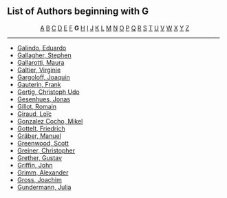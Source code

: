 <h2>List of Authors beginning with G</h2>
<p style="text-align:center"><a href="authors_A.html">A</a>&nbsp;<a href="authors_B.html">B</a>&nbsp;<a href="authors_C.html">C</a>&nbsp;<a href="authors_D.html">D</a>&nbsp;<a href="authors_E.html">E</a>&nbsp;<a href="authors_F.html">F</a>&nbsp;<b>G</b>&nbsp;<a href="authors_H.html">H</a>&nbsp;<a href="authors_I.html">I</a>&nbsp;<a href="authors_J.html">J</a>&nbsp;<a href="authors_K.html">K</a>&nbsp;<a href="authors_L.html">L</a>&nbsp;<a href="authors_M.html">M</a>&nbsp;<a href="authors_N.html">N</a>&nbsp;<a href="authors_O.html">O</a>&nbsp;<a href="authors_P.html">P</a>&nbsp;<a href="authors_Q.html">Q</a>&nbsp;<a href="authors_R.html">R</a>&nbsp;<a href="authors_S.html">S</a>&nbsp;<a href="authors_T.html">T</a>&nbsp;<a href="authors_U.html">U</a>&nbsp;<a href="authors_V.html">V</a>&nbsp;<a href="authors_W.html">W</a>&nbsp;<a href="authors_X.html">X</a>&nbsp;<a href="authors_Y.html">Y</a>&nbsp;<a href="authors_Z.html">Z</a>&nbsp;</p>
<hr width="98%" />
<ul class="authors_list">
<li><a href="author_78.html">Galindo, Eduardo</a></li><li><a href="author_79.html">Gallagher, Stephen</a></li><li><a href="author_80.html">Gallarotti, Maura</a></li><li><a href="author_81.html">Galtier, Virginie</a></li><li><a href="author_82.html">Gargoloff, Joaquin</a></li><li><a href="author_83.html">Gauterin, Frank</a></li><li><a href="author_84.html">Gertig, Christoph Udo</a></li><li><a href="author_85.html">Gesenhues, Jonas</a></li><li><a href="author_86.html">Gillot, Romain</a></li><li><a href="author_87.html">Giraud, Loïc</a></li><li><a href="author_88.html">Gonzalez Cocho, Mikel</a></li><li><a href="author_89.html">Gottelt, Friedrich</a></li><li><a href="author_90.html">Gräber, Manuel</a></li><li><a href="author_91.html">Greenwood, Scott</a></li><li><a href="author_92.html">Greiner, Christopher</a></li><li><a href="author_93.html">Grether, Gustav</a></li><li><a href="author_94.html">Griffin, John</a></li><li><a href="author_95.html">Grimm, Alexander</a></li><li><a href="author_96.html">Gross, Joachim</a></li><li><a href="author_97.html">Gundermann, Julia</a></li></ul>